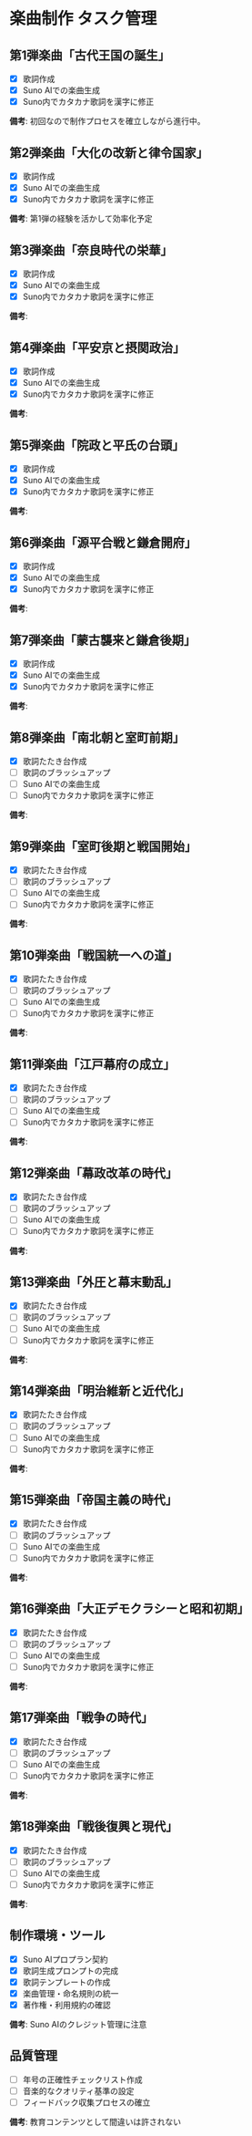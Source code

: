 # 楽曲制作 タスク管理

## 第1弾楽曲「古代王国の誕生」
- [x] 歌詞作成
- [x] Suno AIでの楽曲生成
- [x] Suno内でカタカナ歌詞を漢字に修正

**備考**: 初回なので制作プロセスを確立しながら進行中。

## 第2弾楽曲「大化の改新と律令国家」
- [x] 歌詞作成
- [x] Suno AIでの楽曲生成
- [x] Suno内でカタカナ歌詞を漢字に修正

**備考**: 第1弾の経験を活かして効率化予定

## 第3弾楽曲「奈良時代の栄華」
- [x] 歌詞作成
- [x] Suno AIでの楽曲生成
- [x] Suno内でカタカナ歌詞を漢字に修正

**備考**: 

## 第4弾楽曲「平安京と摂関政治」
- [x] 歌詞作成
- [x] Suno AIでの楽曲生成
- [x] Suno内でカタカナ歌詞を漢字に修正

**備考**: 

## 第5弾楽曲「院政と平氏の台頭」
- [x] 歌詞作成
- [x] Suno AIでの楽曲生成
- [x] Suno内でカタカナ歌詞を漢字に修正

**備考**: 

## 第6弾楽曲「源平合戦と鎌倉開府」
- [x] 歌詞作成
- [x] Suno AIでの楽曲生成
- [x] Suno内でカタカナ歌詞を漢字に修正

**備考**: 

## 第7弾楽曲「蒙古襲来と鎌倉後期」
- [x] 歌詞作成
- [x] Suno AIでの楽曲生成
- [x] Suno内でカタカナ歌詞を漢字に修正

**備考**: 

## 第8弾楽曲「南北朝と室町前期」
- [x] 歌詞たたき台作成
- [ ] 歌詞のブラッシュアップ
- [ ] Suno AIでの楽曲生成
- [ ] Suno内でカタカナ歌詞を漢字に修正

**備考**: 

## 第9弾楽曲「室町後期と戦国開始」
- [x] 歌詞たたき台作成
- [ ] 歌詞のブラッシュアップ
- [ ] Suno AIでの楽曲生成
- [ ] Suno内でカタカナ歌詞を漢字に修正

**備考**: 

## 第10弾楽曲「戦国統一への道」
- [x] 歌詞たたき台作成
- [ ] 歌詞のブラッシュアップ
- [ ] Suno AIでの楽曲生成
- [ ] Suno内でカタカナ歌詞を漢字に修正

**備考**: 

## 第11弾楽曲「江戸幕府の成立」
- [x] 歌詞たたき台作成
- [ ] 歌詞のブラッシュアップ
- [ ] Suno AIでの楽曲生成
- [ ] Suno内でカタカナ歌詞を漢字に修正

**備考**: 

## 第12弾楽曲「幕政改革の時代」
- [x] 歌詞たたき台作成
- [ ] 歌詞のブラッシュアップ
- [ ] Suno AIでの楽曲生成
- [ ] Suno内でカタカナ歌詞を漢字に修正

**備考**: 

## 第13弾楽曲「外圧と幕末動乱」
- [x] 歌詞たたき台作成
- [ ] 歌詞のブラッシュアップ
- [ ] Suno AIでの楽曲生成
- [ ] Suno内でカタカナ歌詞を漢字に修正

**備考**: 

## 第14弾楽曲「明治維新と近代化」
- [x] 歌詞たたき台作成
- [ ] 歌詞のブラッシュアップ
- [ ] Suno AIでの楽曲生成
- [ ] Suno内でカタカナ歌詞を漢字に修正

**備考**: 

## 第15弾楽曲「帝国主義の時代」
- [x] 歌詞たたき台作成
- [ ] 歌詞のブラッシュアップ
- [ ] Suno AIでの楽曲生成
- [ ] Suno内でカタカナ歌詞を漢字に修正

**備考**: 

## 第16弾楽曲「大正デモクラシーと昭和初期」
- [x] 歌詞たたき台作成
- [ ] 歌詞のブラッシュアップ
- [ ] Suno AIでの楽曲生成
- [ ] Suno内でカタカナ歌詞を漢字に修正

**備考**: 

## 第17弾楽曲「戦争の時代」
- [x] 歌詞たたき台作成
- [ ] 歌詞のブラッシュアップ
- [ ] Suno AIでの楽曲生成
- [ ] Suno内でカタカナ歌詞を漢字に修正

**備考**: 

## 第18弾楽曲「戦後復興と現代」
- [x] 歌詞たたき台作成
- [ ] 歌詞のブラッシュアップ
- [ ] Suno AIでの楽曲生成
- [ ] Suno内でカタカナ歌詞を漢字に修正

**備考**: 

## 制作環境・ツール
- [x] Suno AIプロプラン契約
- [x] 歌詞生成プロンプトの完成
- [x] 歌詞テンプレートの作成
- [x] 楽曲管理・命名規則の統一
- [x] 著作権・利用規約の確認

**備考**: Suno AIのクレジット管理に注意

## 品質管理
- [ ] 年号の正確性チェックリスト作成
- [ ] 音楽的なクオリティ基準の設定
- [ ] フィードバック収集プロセスの確立

**備考**: 教育コンテンツとして間違いは許されない